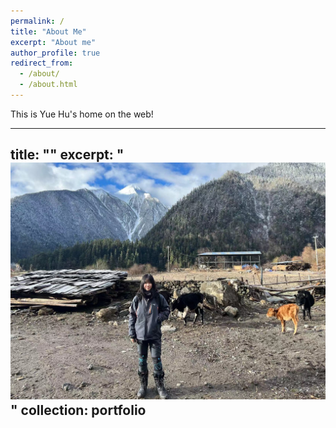 ```yaml
---
permalink: /
title: "About Me"
excerpt: "About me"
author_profile: true
redirect_from: 
  - /about/
  - /about.html
---
```


This is Yue Hu's home on the web!

---
title: ""
excerpt: "<br/><img src='/images/hy.png'>"
collection: portfolio
---
